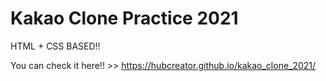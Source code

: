 # Kakao Clone Practice 2021

HTML + CSS BASED!!

You can check it here!! >> https://hubcreator.github.io/kakao_clone_2021/
